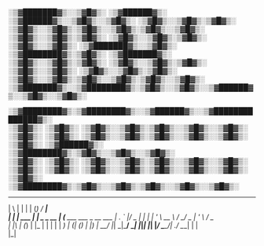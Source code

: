 ░▒▓███████▓▒░░▒▓█▓▒░       ░▒▓██████▓▒░ ░▒▓██████▓▒░░▒▓█▓▒░░▒▓█▓▒░ 
░▒▓█▓▒░░▒▓█▓▒░▒▓█▓▒░      ░▒▓█▓▒░░▒▓█▓▒░▒▓█▓▒░░▒▓█▓▒░▒▓█▓▒░░▒▓█▓▒░ 
░▒▓█▓▒░░▒▓█▓▒░▒▓█▓▒░      ░▒▓█▓▒░░▒▓█▓▒░▒▓█▓▒░      ░▒▓█▓▒░░▒▓█▓▒░ 
░▒▓███████▓▒░░▒▓█▓▒░      ░▒▓████████▓▒░▒▓█▓▒░      ░▒▓███████▓▒░  
░▒▓█▓▒░░▒▓█▓▒░▒▓█▓▒░      ░▒▓█▓▒░░▒▓█▓▒░▒▓█▓▒░      ░▒▓█▓▒░░▒▓█▓▒░ 
░▒▓█▓▒░░▒▓█▓▒░▒▓█▓▒░      ░▒▓█▓▒░░▒▓█▓▒░▒▓█▓▒░░▒▓█▓▒░▒▓█▓▒░░▒▓█▓▒░ 
░▒▓███████▓▒░░▒▓████████▓▒░▒▓█▓▒░░▒▓█▓▒░░▒▓██████▓▒░░▒▓█▓▒░░▒▓█▓▒░ 
                                                                   
                                                                   
░▒▓████████▓▒░▒▓████████▓▒░░▒▓██████▓▒░░▒▓██████████████▓▒░        
   ░▒▓█▓▒░   ░▒▓█▓▒░      ░▒▓█▓▒░░▒▓█▓▒░▒▓█▓▒░░▒▓█▓▒░░▒▓█▓▒░       
   ░▒▓█▓▒░   ░▒▓█▓▒░      ░▒▓█▓▒░░▒▓█▓▒░▒▓█▓▒░░▒▓█▓▒░░▒▓█▓▒░       
   ░▒▓█▓▒░   ░▒▓██████▓▒░ ░▒▓████████▓▒░▒▓█▓▒░░▒▓█▓▒░░▒▓█▓▒░       
   ░▒▓█▓▒░   ░▒▓█▓▒░      ░▒▓█▓▒░░▒▓█▓▒░▒▓█▓▒░░▒▓█▓▒░░▒▓█▓▒░       
   ░▒▓█▓▒░   ░▒▓█▓▒░      ░▒▓█▓▒░░▒▓█▓▒░▒▓█▓▒░░▒▓█▓▒░░▒▓█▓▒░       
   ░▒▓█▓▒░   ░▒▓████████▓▒░▒▓█▓▒░░▒▓█▓▒░▒▓█▓▒░░▒▓█▓▒░░▒▓█▓▒░       


  _   _       _       _            _____                      
 | \ | |     | |     (_)          / ____|                     
 |  \| | ___ | |_     _ _ __     | (___   ___ ___  _ __   ___ 
 | . ` |/ _ \| __|   | | '_ \     \___ \ / __/ _ \| '_ \ / _ \
 | |\  | (_) | |_    | | | | |    ____) | (_| (_) | |_) |  __/
 |_| \_|\___/ \__|   |_|_| |_|   |_____/ \___\___/| .__/ \___|
                                                  | |         
                                                  |_|         
